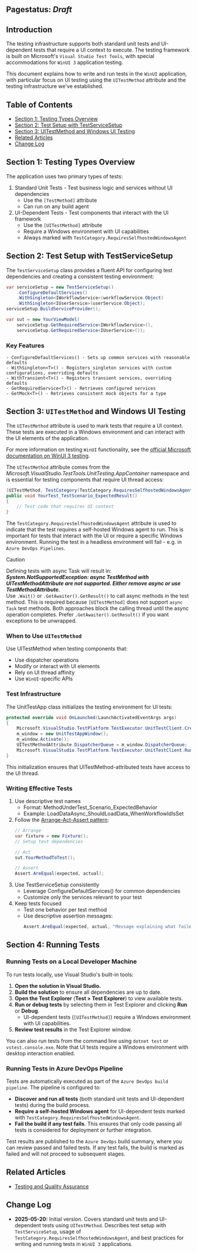 ## Pagestatus: _Draft_
## Introduction
The testing infrastructure supports both standard unit tests and UI-dependent tests that require a UI context to execute. 
The testing framework is built on Microsoft's `Visual Studio Test Tools`, with special accommodations for `WinUI 3` application testing.

This document explains how to write and run tests in the `WinUI` application, with particular focus on UI testing using the `UITestMethod` attribute and the testing infrastructure we've established.

## Table of Contents
- [Section 1: Testing Types Overview](#section-1-testing-types-overview)
- [Section 2: Test Setup with TestServiceSetup](#section-2-test-setup-with-testservicesetup)
- [Section 3: UITestMethod and Windows UI Testing](#section-3-uitestmethod-and-windows-ui-testing)
- [Related Articles](#related-articles)
- [Change Log](#change-log)

## Section 1: Testing Types Overview
The application uses two primary types of tests:
1.	Standard Unit Tests - Test business logic and services without UI dependencies
	- Use the `[TestMethod]` attribute
	- Can run on any build agent
2.	UI-Dependent Tests - Test components that interact with the UI framework
	- Use the `[UITestMethod]` attribute
	- Require a Windows environment with UI capabilities
	- Always marked with `TestCategory.RequiresSelfhostedWindowsAgent`

## Section 2: Test Setup with TestServiceSetup
The `TestServiceSetup` class provides a fluent API for configuring test dependencies and creating a consistent testing environment:
```csharp
var serviceSetup = new TestServiceSetup()
    .ConfigureDefaultServices()
    .WithSingleton<IWorkflowService>(workflowService.Object)
    .WithSingleton<IUserService>(userService.Object);
serviceSetup.BuildServiceProvider();

var sut = new YourViewModel(
    serviceSetup.GetRequiredService<IWorkflowService>(),
    serviceSetup.GetRequiredService<IUserService>());
```

### Key Features
	- ConfigureDefaultServices() - Sets up common services with reasonable defaults
	- WithSingleton<T>() - Registers singleton services with custom configurations, overriding defaults
	- WithTransient<T>() - Registers transient services, overriding defaults
	- GetRequiredService<T>() - Retrieves configured services
	- GetMock<T>() - Retrieves consistent mock objects for a type

## Section 3: `UITestMethod` and Windows UI Testing
The `UITestMethod` attribute is used to mark tests that require a UI context. 
These tests are executed in a Windows environment and can interact with the UI elements of the application.

For more information on testing `WinUI` functionality, 
see the [official Microsoft documentation on WinUI 3 testing](https://learn.microsoft.com/en-us/windows/apps/winui/winui3/testing/#how-do-i-test-winui-functionality-in-my-app).

The `UITestMethod` attribute comes from the *Microsoft.VisualStudio.TestTools.UnitTesting.AppContainer* namespace and is essential for testing components that require UI thread access:
```csharp
[UITestMethod, TestCategory(TestCategory.RequiresSelfhostedWindowsAgent)]
public void YourTest_TestScenario_ExpectedResult()
{
    // Test code that requires UI context
}
```
The `TestCategory.RequiresSelfhostedWindowsAgent` attribute is used to indicate that the test requires a self-hosted Windows agent to run.
This is important for tests that interact with the UI or require a specific Windows environment.
Running the test in a headless environment will fail - e.g. in `Azure DevOps Pipelines`.

> [!CAUTION]
> Defining tests with async Task will result in:
<br>***System.NotSupportedException: async TestMethod with UITestMethodAttribute are not supported. Either remove async or use TestMethodAttribute.***
<br>Use `.Wait()` or `.GetAwaiter().GetResult()` to call async methods in the test method. 
This is required because `[UITestMethod]` does not support `async Task` test methods. 
Both approaches block the calling thread until the async operation completes. 
Prefer `.GetAwaiter().GetResult()` if you want exceptions to be unwrapped.

### When to Use `UITestMethod`
Use UITestMethod when testing components that:
- Use dispatcher operations
- Modify or interact with UI elements
- Rely on UI thread affinity
- Use `WinUI`-specific APIs

### Test Infrastructure
The UnitTestApp class initializes the testing environment for UI tests:
```csharp
protected override void OnLaunched(LaunchActivatedEventArgs args)
{
    Microsoft.VisualStudio.TestPlatform.TestExecutor.UnitTestClient.CreateDefaultUI();
    m_window = new UnitTestAppWindow();
    m_window.Activate();
    UITestMethodAttribute.DispatcherQueue = m_window.DispatcherQueue;
    Microsoft.VisualStudio.TestPlatform.TestExecutor.UnitTestClient.Run(Environment.CommandLine);
}
```
This initialization ensures that UITestMethod-attributed tests have access to the UI thread.

### Writing Effective Tests
1. Use descriptive test names
    - Format: MethodUnderTest_Scenario_ExpectedBehavior
    - Example: LoadDataAsync_ShouldLoadData_WhenWorkflowIdIsSet
2. Follow the [Arrange-Act-Assert pattern](https://learn.microsoft.com/en-us/visualstudio/test/unit-test-basics?view=vs-2022#write-your-tests):
    ```csharp
    // Arrange
    var fixture = new Fixture();
    // Setup test dependencies
   
    // Act
    sut.YourMethodToTest();
   
    // Assert
    Assert.AreEqual(expected, actual);
    ```
3. Use TestServiceSetup consistently
    - Leverage ConfigureDefaultServices() for common dependencies
    - Customize only the services relevant to your test
4. Keep tests focused
    - Test one behavior per test method
    - Use descriptive assertion messages: 
        ```csharp
        Assert.AreEqual(expected, actual, "Message explaining what failed")
        ```

## Section 4: Running Tests
### Running Tests on a Local Developer Machine

To run tests locally, use Visual Studio's built-in tools:

1. **Open the solution in Visual Studio.**
2. **Build the solution** to ensure all dependencies are up to date.
3. **Open the Test Explorer** (__Test > Test Explorer__) to view available tests.
4. **Run or debug tests** by selecting them in Test Explorer and clicking __Run__ or __Debug__.
   - UI-dependent tests (`[UITestMethod]`) require a Windows environment with UI capabilities.
5. **Review test results** in the Test Explorer window.

You can also run tests from the command line using `dotnet test` or `vstest.console.exe`. Note that UI tests require a Windows environment with desktop interaction enabled.

### Running Tests in Azure DevOps Pipeline

Tests are automatically executed as part of the `Azure DevOps build pipeline`. The pipeline is configured to:

- **Discover and run all tests** (both standard unit tests and UI-dependent tests) during the build process.
- **Require a self-hosted Windows agent** for UI-dependent tests marked with `TestCategory.RequiresSelfhostedWindowsAgent`.
- **Fail the build if any test fails.** This ensures that only code passing all tests is considered for deployment or further integration.

Test results are published to the `Azure DevOps` build summary, where you can review passed and failed tests. If any test fails, the build is marked as failed and will not proceed to subsequent stages.

## Related Articles
- [Testing and Quality Assurance](https://symphogenteams.visualstudio.com/Development%20and%20Data%20Engineering/_wiki/wikis/Development-and-Data-Engineering.wiki/311/Testing-and-Quality-Assurance)

## Change Log
- **2025-05-20:** Initial version. Covers standard unit tests and UI-dependent tests using `UITestMethod`. Describes test setup with `TestServiceSetup`, usage of `TestCategory.RequiresSelfhostedWindowsAgent`, and best practices for writing and running tests in `WinUI 3` applications.
